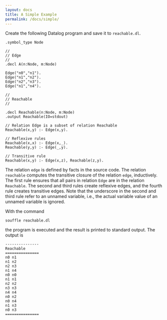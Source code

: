```yaml
---
layout: docs
title: A Simple Example
permalink: /docs/simple/
---
```

Create the following Datalog program and save it to `reachable.dl`.

```
.symbol_type Node

//
// Edge
//
.decl A(n:Node, m:Node)

Edge("n0","n1").
Edge("n1","n2").
Edge("n2","n3").
Edge("n1","n4").

//
// Reachable 
//

.decl Reachable(n:Node, m:Node)
.output Reachable(IO=stdout)

// Relation Edge is a subset of relation Reachable
Reachable(x,y) :- Edge(x,y).

// Reflexive rules
Reachable(x,x) :- Edge(x,_). 
Reachable(y,y) :- Edge(_,y). 

// Transitive rule
Reachable(x,y) :- Edge(x,z), Reachable(z,y).
```

The relation ```edge``` is defined by facts in the source code. 
The relation ```reachable``` computes the transitive closure of the relation ```edge```, inductively. The first rule ensures that all pairs in relation ```Edge``` are in the relation ```Reachable```. The second and third rules create reflexive edges, and the fourth rule creates transitive edges. Note that the underscore in the second and third rule refer to an unnamed variable, i.e., the actual variable value of an unnamed variable is ignored. 

With the command
```
souffle reachable.dl
```
the program is executed and the result is printed to standard output. The output is


```
---------------
Reachable
===============
n0 n1
n1 n2
n2 n3
n1 n4
n0 n0
n1 n1
n2 n2
n3 n3
n4 n4
n0 n2
n0 n4
n1 n3
n0 n3
===============
```

